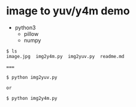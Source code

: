 # image to yuv/y4m demo

- python3
  - pillow
  - numpy

```
$ ls
image.jpg  img2y4m.py  img2yuv.py  readme.md

===

$ python img2yuv.py

or

$ python img2y4m.py
```
